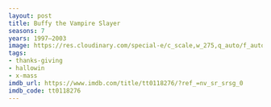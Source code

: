```yaml
---
layout: post
title: Buffy the Vampire Slayer
seasons: 7
years: 1997–2003
image: https://res.cloudinary.com/special-e/c_scale,w_275,q_auto/f_auto/Series%20posters/Buffy_the_Vampire_Slayer.png
tags:
- thanks-giving
- hallowin
- x-mass
imdb_url: https://www.imdb.com/title/tt0118276/?ref_=nv_sr_srsg_0
imdb_code: tt0118276
---
```

